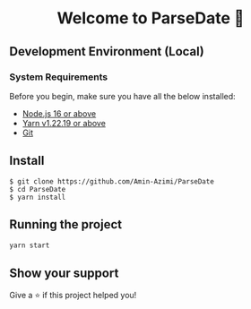 <h1 align="center">Welcome to ParseDate 👋</h1>
<p>
</p>


## Development Environment (Local)
### System Requirements
 Before you begin, make sure you have all the below installed:
 * [Node.js 16 or above](https://nodejs.org/en/download/)
 * [Yarn v1.22.19 or above](https://github.com/yarnpkg/yarn/blob/master/CHANGELOG.md)
 * [Git](https://git-scm.com/book/en/v2/Getting-Started-Installing-Git/)

## Install

    $ git clone https://github.com/Amin-Azimi/ParseDate
    $ cd ParseDate
    $ yarn install

## Running the project  

```sh
yarn start
```

## Show your support

Give a ⭐️ if this project helped you!


